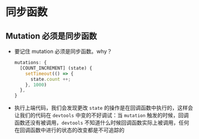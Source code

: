 # 同步函数

## Mutation 必须是同步函数

  - 要记住 mutation 必须是同步函数。why？

    ```js
    mutations: {
      [COUNT_INCREMENT] (state) {
        setTimeout(() => {
          state.count ++;
        }, 1000)
      },
    }
    ```

  - 执行上端代码，我们会发现更改 `state` 的操作是在回调函数中执行的，这样会让我们的代码在 `devtools` 中变的不好调试：当 `mutation` 触发的时候，回调函数还没有被调用，`devtools` 不知道什么时候回调函数实际上被调用，任何在回调函数中进行的状态的改变都是不可追踪的
